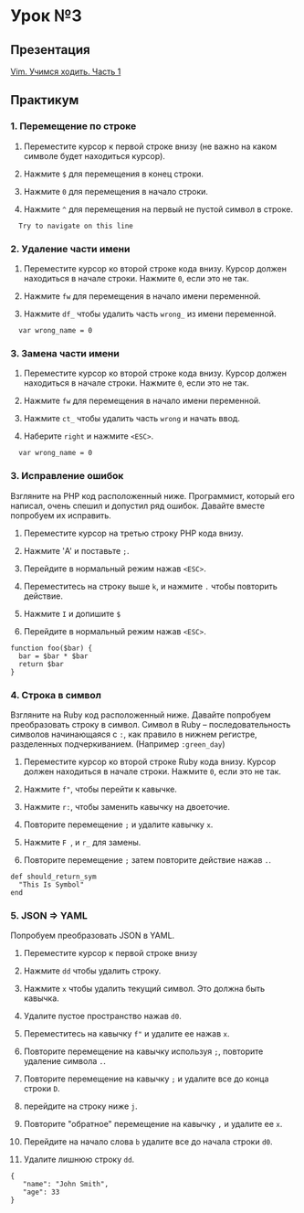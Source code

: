 # Урок №3

## Презентация

[Vim. Учимся ходить. Часть 1](lesson3.pdf)

## Практикум

### 1. Перемещение по строке

  1. Переместите курсор к первой строке внизу (не важно на каком символе будет
  находиться курсор).

  2. Нажмите `$` для перемещения в конец строки.

  3. Нажмите `0` для перемещения в начало строки.

  4. Нажмите `^` для перемещения на первый не пустой символ в строке.

```
  Try to navigate on this line
```

### 2. Удаление части имени

  1. Переместите курсор ко второй строке кода внизу. Курсор должен
  находиться в начале строки. Нажмите `0`, если это не так.

  2. Нажмите `fw` для перемещения в начало имени переменной.

  3. Нажмите `df_` чтобы удалить часть `wrong_` из имени переменной.

```
  var wrong_name = 0
```

### 3. Замена части имени

  1. Переместите курсор ко второй строке кода внизу. Курсор должен
  находиться в начале строки. Нажмите `0`, если это не так.

  2. Нажмите `fw` для перемещения в начало имени переменной.

  3. Нажмите `ct_` чтобы удалить часть `wrong` и начать ввод.

  4. Наберите `right` и нажмите `<ESC>`.

```
  var wrong_name = 0
```

### 3. Исправление ошибок

Взгляните на PHP код расположенный ниже. Программист, который его
написал, очень спешил и допустил ряд ошибок. Давайте вместе попробуем их
исправить.

  1. Переместите курсор на третью строку PHP кода внизу.

  2. Нажмите 'A' и поставьте `;`.

  3. Перейдите в нормальный режим нажав `<ESC>`.

  4. Переместитесь на строку выше `k`, и нажмите `.` чтобы повторить действие.

  5. Нажмите `I` и допишите `$`

  6. Перейдите в нормальный режим нажав `<ESC>`.

```
function foo($bar) {
  bar = $bar * $bar
  return $bar
}
```

### 4. Строка в символ

Взгляните на Ruby код расположенный ниже. Давайте попробуем преобразовать
строку в символ. Символ в Ruby – последовательность символов начинающаяся
с `:`, как правило в нижнем регистре, разделенных подчеркиванием. (Например
`:green_day`)

  1. Переместите курсор ко второй строке Ruby кода внизу. Курсор должен
  находиться в начале строки. Нажмите `0`, если это не так.

  2. Нажмите `f"`, чтобы перейти к кавычке.

  3. Нажмите `r:`, чтобы заменить кавычку на двоеточие.

  4. Повторите перемещение `;` и удалите кавычку `x`.

  5. Нажмите `F `, и `r_` для замены.

  6. Повторите перемещение `;` затем повторите действие нажав `.`.

```
def should_return_sym
  "This Is Symbol"
end
```

### 5. JSON => YAML

Попробуем преобразовать JSON в YAML.

  1. Переместите курсор к первой строке внизу

  2. Нажмите `dd` чтобы удалить строку.

  3. Нажмите `x` чтобы удалить текущий символ. Это должна быть кавычка.

  4. Удалите пустое пространство нажав `d0`.

  5. Переместитесь на кавычку `f"` и удалите ее нажав `x`.

  6. Повторите перемещение на кавычку используя `;`, повторите удаление
  символа `.`.

  7. Повторите перемещение на кавычку `;` и удалите все до конца строки `D`.

  8. перейдите на строку ниже `j`.

  9. Повторите "обратное" перемещение на кавычку `,` и удалите ее `x`.

  10. Перейдите на начало слова `b` удалите все до начала строки `d0`.

  11. Удалите лишнюю строку `dd`.

```
{
   "name": "John Smith",
   "age": 33
}
```
